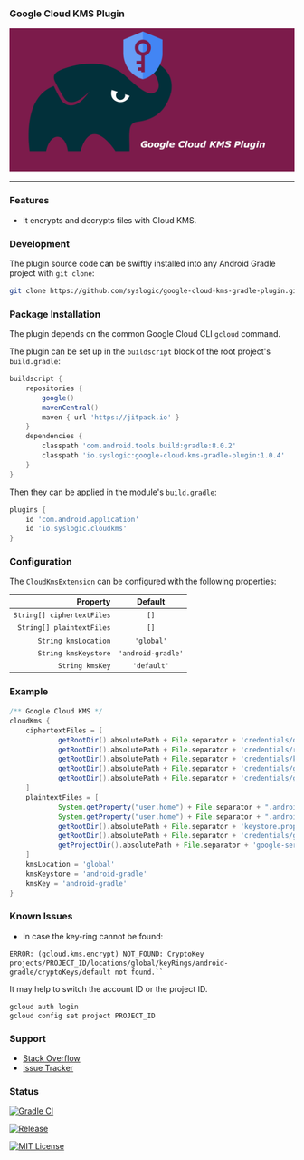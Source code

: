 ### Google Cloud KMS Plugin

![Social Media Preview](https://raw.githubusercontent.com/syslogic/google-cloud-kms-gradle-plugin/master/screenshots/repository.png)

 ---
### Features

 - It encrypts and decrypts files with Cloud KMS.

### Development

The plugin source code can be swiftly installed into any Android Gradle project with `git clone`:

````bash
git clone https://github.com/syslogic/google-cloud-kms-gradle-plugin.git ./buildSrc
````

### Package Installation

The plugin depends on the common Google Cloud CLI `gcloud` command.

The plugin can be set up in the `buildscript` block of the root project's `build.gradle`:
````groovy
buildscript {
    repositories {
        google()
        mavenCentral()
        maven { url 'https://jitpack.io' }
    }
    dependencies {
        classpath 'com.android.tools.build:gradle:8.0.2'
        classpath 'io.syslogic:google-cloud-kms-gradle-plugin:1.0.4'
    }
}
````

Then they can be applied in the module's `build.gradle`:
````groovy
plugins {
    id 'com.android.application'
    id 'io.syslogic.cloudkms'
}
````

### Configuration

The `CloudKmsExtension` can be configured with the following properties:

|                    Property |      Default       |
|----------------------------:|:------------------:|
|  `String[] ciphertextFiles` |        `[]`        |
|   `String[] plaintextFiles` |        `[]`        |
|        `String kmsLocation` |     `'global'`     |
|        `String kmsKeystore` | `'android-gradle'` |
|             `String kmsKey` |    `'default'`     |

### Example

````groovy
/** Google Cloud KMS */
cloudKms {
    ciphertextFiles = [
            getRootDir().absolutePath + File.separator + 'credentials/debug.keystore.enc',
            getRootDir().absolutePath + File.separator + 'credentials/release.keystore.enc',
            getRootDir().absolutePath + File.separator + 'credentials/keystore.properties.enc',
            getRootDir().absolutePath + File.separator + 'credentials/google-service-account.json.enc',
            getRootDir().absolutePath + File.separator + 'credentials/google-services.json.enc'
    ]
    plaintextFiles = [
            System.getProperty("user.home") + File.separator + ".android" + File.separator + "debug.keystore",
            System.getProperty("user.home") + File.separator + ".android" + File.separator + "release.keystore",
            getRootDir().absolutePath + File.separator + 'keystore.properties',
            getRootDir().absolutePath + File.separator + 'credentials/google-service-account.json',
            getProjectDir().absolutePath + File.separator + 'google-services.json'
    ]
    kmsLocation = 'global'
    kmsKeystore = 'android-gradle'
    kmsKey = 'android-gradle'
}
````
### Known Issues
 - In case the key-ring cannot be found:
````
ERROR: (gcloud.kms.encrypt) NOT_FOUND: CryptoKey projects/PROJECT_ID/locations/global/keyRings/android-gradle/cryptoKeys/default not found.``
````

It may help to switch the account ID or the project ID.
````
gcloud auth login
gcloud config set project PROJECT_ID
````

### Support
- [Stack Overflow](https://stackoverflow.com/questions/tagged/google-cloud-kms)
- [Issue Tracker](https://github.com/syslogic/google-cloud-kms-gradle-plugin/issues)

### Status

[![Gradle CI](https://github.com/syslogic/google-cloud-kms-gradle-plugin/actions/workflows/gradle.yml/badge.svg)](https://github.com/syslogic/google-cloud-kms-gradle-plugin/actions/workflows/gradle.yml)

[![Release](https://jitpack.io/v/syslogic/google-cloud-kms-gradle-plugin.svg)](https://jitpack.io/#io.syslogic/google-cloud-kms-gradle-plugin)

[![MIT License](https://img.shields.io/github/license/syslogic/google-cloud-kms-gradle-plugin)](https://github.com/syslogic/agconnect-publishing-gradle-plugin/blob/master/LICENSE)
